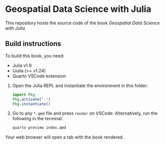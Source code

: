 # Geospatial Data Science with Julia

This repository hosts the source code of the
book *Geospatial Data Science with Julia*.

## Build instructions

To build this book, you need:

- Julia v1.9
- IJulia (>= v1.24)
- Quarto VSCode extension

1. Open the Julia REPL and instantiate the environment in this folder:

    ```julia
    import Pkg
    Pkg.activate(".")
    Pkg.instantiate()
    ```

2. Go to any `*.qmd` file and press `render` on VSCode.
   Alternatively, run the following in the terminal:

    ```sh
    quarto preview index.qmd
    ```

Your web browser will open a tab with the book rendered.